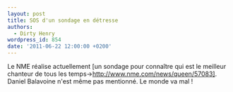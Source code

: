 ```yaml
---
layout: post
title: SOS d'un sondage en détresse
authors:
  - Dirty Henry
wordpress_id: 854
date: '2011-06-22 12:00:00 +0200'
---
```

Le NME réalise actuellement [un sondage pour connaître qui est le meilleur chanteur de tous les temps->http://www.nme.com/news/queen/57083]. Daniel Balavoine n'est même pas mentionné. Le monde va mal !
